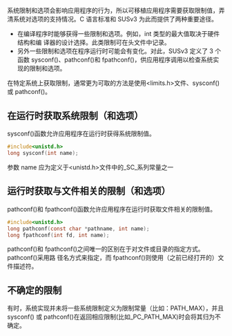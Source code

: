##
系统限制和选项会影响应用程序的行为，所以可移植应用程序需要获取限制值，弄
清系统对选项的支持情况。C 语言标准和 SUSv3 为此而提供了两种重要途径。
- 在编译程序时能够获得一些限制和选项。例如，int 类型的最大值取决于硬件结构和编
译器的设计选择。此类限制可在头文件中记录。
- 另外一些限制和选项在程序运行时可能会有变化。对此，SUSv3 定义了 3 个函数
sysconf()、pathconf()和 fpathconf()，供应用程序调用以检查系统实现的限制和选项。

在特定系统上获取限制，通常更为可取的方法是使用<limits.h>文件、sysconf()或 pathconf()。

## 在运行时获取系统限制（和选项）
sysconf()函数允许应用程序在运行时获得系统限制值。
```c
#include<unistd.h>
long sysconf(int name);
```
参数 name 应为定义于<unistd.h>文件中的_SC_系列常量之一

## 运行时获取与文件相关的限制（和选项）
pathconf()和 fpathconf()函数允许应用程序在运行时获取文件相关的限制值。
```c
#include<unistd.h>
long pathconf(const char *pathname, int name);
long fpathconf(int fd, int name);
```
pathconf()和 fpathconf()之间唯一的区别在于对文件或目录的指定方式。pathconf()采用路
径名方式来指定，而 fpathconf()则使用（之前已经打开的）文件描述符。

## 不确定的限制
有时，系统实现并未将一些系统限制定义为限制常量（比如：PATH_MAX），并且 sysconf()
或 pathconf()在返回相应限制(比如_PC_PATH_MAX)时会将其归为不确定。


